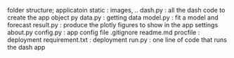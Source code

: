 folder structure;
applicatoin
 static : images, ..
 dash.py : all the dash code to create the app object
py
 data.py : getting data
 model.py : fit a model and forecast
 result.py : produce the plotly figures to show in the app
settings
 about.py
 config.py : app config file
.gitignore
readme.md
procfile : deployment
requirement.txt : deployment
run.py : one line of code that runs the dash app
